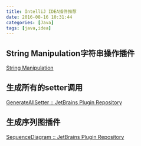 ```yaml
---
title: IntelliJ IDEA插件推荐
date: 2016-08-16 10:31:44
categories: [Java]
tags: [java,idea]
---
```


<!-- more -->

## String Manipulation字符串操作插件

[String Manipulation](https://plugins.jetbrains.com/plugin/?id=2162)

## 生成所有的setter调用

[GenerateAllSetter :: JetBrains Plugin Repository](https://plugins.jetbrains.com/plugin/9360-generateallsetter)

## 生成序列图插件

[SequenceDiagram :: JetBrains Plugin Repository](https://plugins.jetbrains.com/plugin/8286-sequencediagram)